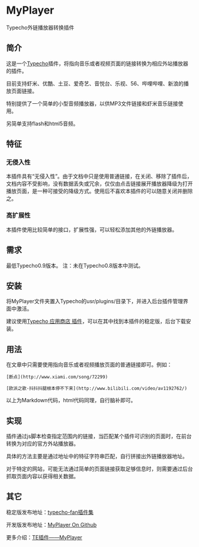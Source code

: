 MyPlayer
========

Typecho外链播放器转换插件



## 简介
这是一个[Typecho][5]插件，将指向音乐或者视频页面的链接转换为相应外站播放器的插件。

目前支持虾米、优酷、土豆、爱奇艺、音悦台、乐视、56、哔哩哔哩、新浪的播放页面链接。

特别提供了一个简单的小型音频播放器，以供MP3文件链接和虾米音乐链接使用。

另简单支持flash和html5音频。

## 特征
### 无侵入性
本插件具有“无侵入性”。由于文档中只是使用普通链接，在关闭、移除了插件后，文档内容不受影响，没有数据丢失或冗余，仅仅由点击链接展开播放器降级为打开播放页面，是一种可接受的降级方式。使用后不喜欢本插件的可以随意关闭并删除之。
### 高扩展性
本插件使用比较简单的接口，扩展性强，可以轻松添加其他的外链播放器。

## 需求
最低Typecho0.9版本。
注：未在Typecho0.8版本中测试。

## 安装
将MyPlayer文件夹置入Typecho的usr/plugins/目录下，并进入后台插件管理界面中激活。

建议使用[Typecho 应用商店 插件][4]，可以在其中找到本插件的稳定版，后台下载安装。

## 用法
在文章中只需要使用指向音乐或者视频播放页面的普通链接即可。例如：

```
[断点](http://www.xiami.com/song/72299)

[欧派之歌·抖抖抖腿根本停不下来](http://www.bilibili.com/video/av1192762/)
```

以上为Markdown代码，html代码同理，自行脑补即可。

## 实现
插件通过js脚本检查指定范围内的链接，当匹配某个插件可识别的页面时，在前台转换为对应的官方外站播放器。

具体的方法主要是通过地址中的特征字符串匹配，自行拼接出外链播放器地址。

对于特定的网站，可能无法通过简单的页面链接获取足够信息时，则需要通过后台抓取页面内容以获得相关数据。

## 其它
稳定版发布地址：[typecho-fan插件集][3]

开发版发布地址：[MyPlayer On Github][2]

更多介绍：[TE插件——MyPlayer][1]



[1]:http://perichr.org/plugin/2014/04/14/myplayer
[2]:https://github.com/perichr/MyPlayer/tree/develop
[3]:https://github.com/typecho-fans/plugins/tree/master/MyPlayer
[4]:https://github.com/typecho-app-store/AppStore
[5]:http://typecho.org


